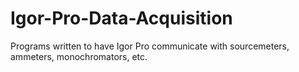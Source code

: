 # Igor-Pro-Data-Acquisition
Programs written to have Igor Pro communicate with sourcemeters, ammeters, monochromators, etc. 
